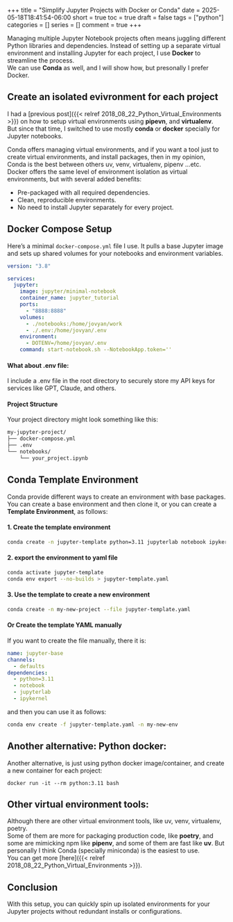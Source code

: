 +++
title = "Simplify Jupyter Projects with Docker or Conda"
date = 2025-05-18T18:41:54-06:00
short = true
toc = true
draft = false
tags = ["python"]
categories = []
series = []
comment = true
+++


Managing multiple Jupyter Notebook projects often means juggling different Python libraries and dependencies. Instead of setting up a separate virtual environment and installing Jupyter for each project, I use **Docker** to streamline the process.  
We can use **Conda** as well, and I will show how, but presonally I prefer Docker.

## Create an isolated evivronment for each project

I had a [previous post]({{< relref 2018_08_22_Python_Virtual_Environments >}}) on how to setup virtual environments using **pipevn**, and **virtualenv**.  
But since that time, I switched to use mostly **conda** or **docker** specially for Jupyter notebooks.  

Conda offers managing virtual environments, and if you want a tool just to create virtual environments, and install packages, then in my opinion, Conda is the best between others uv, venv, virtualenv, pipenv ...etc.  
Docker offers the same level of environment isolation as virtual environments, but with several added benefits:

- Pre-packaged with all required dependencies.
- Clean, reproducible environments.
- No need to install Jupyter separately for every project.

## Docker Compose Setup

Here’s a minimal `docker-compose.yml` file I use. It pulls a base Jupyter image and sets up shared volumes for your notebooks and environment variables.

```yaml
version: "3.8"

services:
  jupyter:
    image: jupyter/minimal-notebook
    container_name: jupyter_tutorial
    ports:
      - "8888:8888"
    volumes:
      - ./notebooks:/home/jovyan/work
      - ./.env:/home/jovyan/.env
    environment:
      - DOTENV=/home/jovyan/.env
    command: start-notebook.sh --NotebookApp.token=''
```

#### What about .env file:
I include a .env file in the root directory to securely store my API keys for services like GPT, Claude, and others.

#### Project Structure
Your project directory might look something like this:

```bash
my-jupyter-project/
├── docker-compose.yml
├── .env
└── notebooks/
    └── your_project.ipynb
```

## Conda Template Environment
Conda provide different ways to create an environment with base packages. You can create a base environment and then clone it, or you can create a **Template Environment**, as follows:  

#### 1. Create the template environment

```bash
conda create -n jupyter-template python=3.11 jupyterlab notebook ipykernel
```

#### 2. export the environment to yaml file

```bash
conda activate jupyter-template
conda env export --no-builds > jupyter-template.yaml
```

#### 3. Use the template to create a new environment

```bash
conda create -n my-new-project --file jupyter-template.yaml
```

#### Or Create the template YAML manually

If you want to create the file manually, there it is:

```yaml
name: jupyter-base
channels:
  - defaults
dependencies:
  - python=3.11
  - notebook
  - jupyterlab
  - ipykernel
```

and then you can use it as follows:

```bash
conda env create -f jupyter-template.yaml -n my-new-env
```

## Another alternative: Python docker:
Another alternative, is just using python docker image/container, and create a new container for each project:

```
docker run -it --rm python:3.11 bash
```

## Other virtual environment tools:
Although there are other virtual environment tools, like uv, venv, virtualenv, poetry.  
Some of them are more for packaging production code, like **poetry**, and some are mimicking npm like 
**pipenv**, and some of them are fast like **uv**. But personally I think Conda (specially miniconda) is the easiest to use.  
You can get more [here]({{< relref 2018_08_22_Python_Virtual_Environments >}}).  

## Conclusion
With this setup, you can quickly spin up isolated environments for your Jupyter projects without redundant installs or configurations.